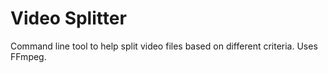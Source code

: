 # Video Splitter
 Command line tool to help split video files based on different criteria.  Uses FFmpeg.

